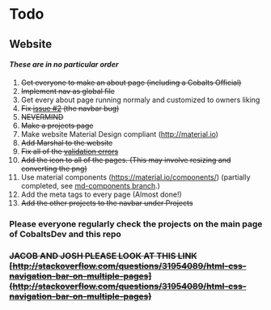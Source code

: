 # Todo  
   ## Website  
   #### *These are in no particular order*
       
   1. ~~Get everyone to make an about page (including a Cobalts Official)~~
   2. ~~Implement nav as global file~~
   3. Get every about page running normaly and customized to owners liking  
   4. ~~Fix [issue #2](https://github.com/CobaltsDev/CobaltsDev.github.io/issues/2) (the navbar bug)~~
   5. ~~NEVERMIND~~
   6. ~~Make a projects page~~
   7. Make website Material Design compliant (http://material.io)
   8. ~~Add Marshal to the website~~
   9. ~~Fix all of the [validation errors](https://validator.w3.org/nu/?doc=https%3A%2F%2Fcobalts.net%2F)~~
   10. ~~Add the icon to all of the pages. (This may involve resizing and converting the png)~~
   11. Use material components (https://material.io/components/) (partially completed, see [md-components branch](https://github.com/CobaltsDev/CobaltsDev.github.io/tree/md-components).)
   12. Add the meta tags to every page (Almost done!)
   13. ~~Add the other projects to the navbar under Projects~~
### Please everyone regularly check the projects on the main page of CobaltsDev and this repo 
 
### ~~JACOB AND JOSH PLEASE LOOK AT THIS LINK [http://stackoverflow.com/questions/31954089/html-css-navigation-bar-on-multiple-pages](http://stackoverflow.com/questions/31954089/html-css-navigation-bar-on-multiple-pages)~~
